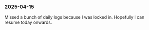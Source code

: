 ### 2025-04-15
Missed a bunch of daily logs because I was locked in. Hopefully I can resume today onwards.

